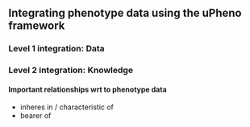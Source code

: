 ## Integrating phenotype data using the uPheno framework


### Level 1 integration: Data


### Level 2 integration: Knowledge


#### Important relationships wrt to phenotype data

- inheres in / characteristic of
- bearer of
